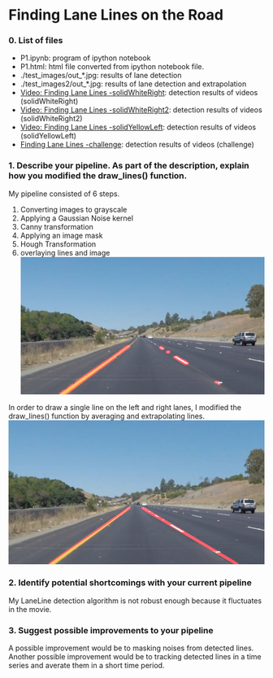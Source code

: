 # Finding Lane Lines on the Road

### 0. List of files
* P1.ipynb: program of ipython notebook
* P1.html: html file converted from ipython notebook file.
* ./test_images/out_*.jpg: results of lane detection
* ./test_images2/out_*.jpg: results of lane detection and extrapolation
* [Video: Finding Lane Lines -solidWhiteRight](https://youtu.be/qAFvPQWzjSU): detection results of videos (solidWhiteRight)
* [Video: Finding Lane Lines -solidWhiteRight2](https://youtu.be/cd4RMSEsFYk): detection results of videos (solidWhiteRight2)
* [Video: Finding Lane Lines -solidYellowLeft](https://youtu.be/7YAour8Fce4): detection results of videos (solidYellowLeft)
* [Finding Lane Lines -challenge](https://youtu.be/D9DkRYfTV-k): detection results of videos (challenge)

### 1. Describe your pipeline. As part of the description, explain how you modified the draw_lines() function.
My pipeline consisted of 6 steps. 
1. Converting images to grayscale
2. Applying a Gaussian Noise kernel
3. Canny transformation
4. Applying an image mask
5. Hough Transformation
6. overlaying lines and image
![alt text](test_images/out_solidYellowCurve.jpg)

In order to draw a single line on the left and right lanes, I modified the draw_lines() function by averaging and extrapolating lines.![alt text](test_images2/out_solidYellowCurve.jpg)

### 2. Identify potential shortcomings with your current pipeline
My LaneLine detection algorithm is not robust enough because it fluctuates in the movie.

### 3. Suggest possible improvements to your pipeline
A possible improvement would be to masking noises from detected lines.
Another possible improvement would be to tracking detected lines in a time series and averate them in a short time period.

